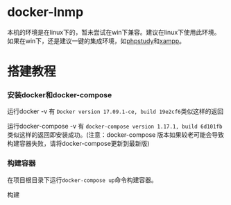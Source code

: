 # docker-lnmp



本机的环境是在linux下的，暂未尝试在win下兼容。建议在linux下使用此环境。如果在win下，还是建议一键的集成环境，如[phpstudy](http://phpstudy.php.cn/download.html?yyue=a21bo.50862.201879)和[xampp](https://www.apachefriends.org/zh_cn/index.html)。

# 搭建教程



### 安装docker和docker-compose

运行docker -v   有  `Docker version 17.09.1-ce, build 19e2cf6`类似这样的返回

运行docker-compose -v 有 `docker-compose version 1.17.1, build 6d101fb`类似这样的返回即安装成功。(注意：docker-compose 版本如果较老可能会导致构建容器失败，请将docker-compose更新到最新版)

### 构建容器

在项目根目录下运行`docker-compose up`命令构建容器。

构建





